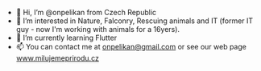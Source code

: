- 👋 Hi, I’m @onpelikan from Czech Republic
- 👀 I’m interested in Nature, Falconry, Rescuing animals and IT (former IT guy - now I'm working with animals for a 16yers).
- 🌱 I’m currently learning Flutter
- 📫 You can contact me at onpelikan@gmail.com or see our web page www.milujemeprirodu.cz

<!---
onpelikan/onpelikan is a ✨ special ✨ repository because its `README.md` (this file) appears on your GitHub profile.
You can click the Preview link to take a look at your changes.
--->
